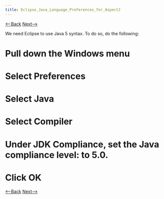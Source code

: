 ```yaml
---
title: Eclipse_Java_Language_Preferences_for_AspectJ
---
```

[<--Back](Eclipse_Classpath_Variable_for_AspectJ) [Next-->](Eclipse_Java_Project_Preferences_for_AspectJ)

We need Eclipse to use Java 5 syntax. To do so, do the following:
# Pull down the **Windows** menu
# Select **Preferences**
# Select **Java**
# Select **Compiler**
# Under JDK Compliance, set the **Java compliance level:** to 5.0.
# Click **OK**

[<--Back](Eclipse_Classpath_Variable_for_AspectJ) [Next-->](Eclipse_Java_Project_Preferences_for_AspectJ)
